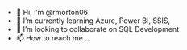 - 👋 Hi, I’m @rmorton06
- 🌱 I’m currently learning Azure, Power BI, SSIS, 
- 💞️ I’m looking to collaborate on SQL Development
- 📫 How to reach me ...

<!---
rmorton06/rmorton06 is a ✨ special ✨ repository because its `README.md` (this file) appears on your GitHub profile.
You can click the Preview link to take a look at your changes.
--->
